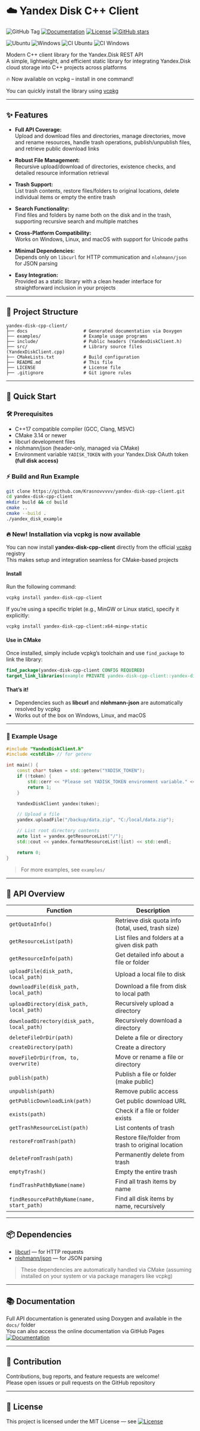 # ☁️ Yandex Disk C++ Client

![GitHub Tag](https://img.shields.io/github/v/tag/Krasnovvvvv/yandex-disk-cpp-client?color=blue)
[![Documentation](https://img.shields.io/badge/docs-online-blue)](https://Krasnovvvvv.github.io/yandex-disk-cpp-client/)
[![License](https://img.shields.io/github/license/Krasnovvvvv/yandex-disk-cpp-client)](LICENSE)
[![GitHub stars](https://img.shields.io/github/stars/Krasnovvvvv/yandex-disk-cpp-client?style=social)](https://github.com/Krasnovvvvv/yandex-disk-cpp-client/stargazers)

![Ubuntu](https://img.shields.io/badge/Ubuntu-20.04+-orange?logo=ubuntu)
![Windows](https://img.shields.io/badge/Windows-10+-blue?logo=windows)
![CI Ubuntu](https://img.shields.io/github/actions/workflow/status/Krasnovvvvv/yandex-disk-cpp-client/ci.yml?branch=main&label=Ubuntu&logo=ubuntu)
![CI Windows](https://img.shields.io/github/actions/workflow/status/Krasnovvvvv/yandex-disk-cpp-client/ci.yml?branch=main&label=Windows&logo=windows)

Modern C++ client library for the Yandex.Disk REST API  
A simple, lightweight, and efficient static library for integrating Yandex.Disk cloud storage into C++ projects across platforms

🔥 Now available on vcpkg – install in one command!

You can quickly install the library using [vcpkg](#-new-installation-via-vcpkg-is-now-available)

---

## ✨ Features

- **Full API Coverage:**  
  Upload and download files and directories, manage directories, move and rename resources, handle trash operations, publish/unpublish files, and retrieve public download links

- **Robust File Management:**  
  Recursive upload/download of directories, existence checks, and detailed resource information retrieval

- **Trash Support:**  
  List trash contents, restore files/folders to original locations, delete individual items or empty the entire trash

- **Search Functionality:**  
  Find files and folders by name both on the disk and in the trash, supporting recursive search and multiple matches

- **Cross-Platform Compatibility:**  
  Works on Windows, Linux, and macOS with support for Unicode paths

- **Minimal Dependencies:**  
  Depends only on `libcurl` for HTTP communication and `nlohmann/json` for JSON parsing

- **Easy Integration:**  
  Provided as a static library with a clean header interface for straightforward inclusion in your projects

---

## 📁 Project Structure
```
yandex-disk-cpp-client/
├── docs                     # Generated documentation via Doxygen
├── examples/                # Example usage programs
├── include/                 # Public headers (YandexDiskClient.h)
├── src/                     # Library source files (YandexDiskClient.cpp)
├── CMakeLists.txt           # Build configuration
├── README.md                # This file
├── LICENSE                  # License file
├── .gitignore               # Git ignore rules
```

---

## 🚀 Quick Start

### 🛠️ Prerequisites

- C++17 compatible compiler (GCC, Clang, MSVC)
- CMake 3.14 or newer
- libcurl development files
- nlohmann/json (header-only, managed via CMake)
- Environment variable `YADISK_TOKEN` with your Yandex.Disk OAuth token **(full disk access)**

### ⚡ Build and Run Example

```sh
git clone https://github.com/Krasnovvvvv/yandex-disk-cpp-client.git
cd yandex-disk-cpp-client
mkdir build && cd build
cmake ..
cmake --build .
./yandex_disk_example
```

### 🔥 New! Installation via vcpkg is now available

You can now install **yandex-disk-cpp-client** directly from the official [vcpkg](https://github.com/microsoft/vcpkg) registry  
This makes setup and integration seamless for CMake-based projects

#### Install

Run the following command:

```bash
vcpkg install yandex-disk-cpp-client
```

If you’re using a specific triplet (e.g., MinGW or Linux static), specify it explicitly:

```bash
vcpkg install yandex-disk-cpp-client:x64-mingw-static
```

#### Use in CMake

Once installed, simply include vcpkg’s toolchain and use `find_package` to link the library:

```cmake
find_package(yandex-disk-cpp-client CONFIG REQUIRED)
target_link_libraries(example PRIVATE yandex-disk-cpp-client::yandex-disk-cpp-client)
```

#### That’s it!

- Dependencies such as **libcurl** and **nlohmann-json** are automatically resolved by vcpkg
- Works out of the box on Windows, Linux, and macOS

---

### 📖 Example Usage

```cpp
#include "YandexDiskClient.h"
#include <cstdlib> // for getenv

int main() {
    const char* token = std::getenv("YADISK_TOKEN");
    if (!token) {
        std::cerr << "Please set YADISK_TOKEN environment variable." << std::endl;
        return 1;
    }

    YandexDiskClient yandex(token);

    // Upload a file
    yandex.uploadFile("/backup/data.zip", "C:/local/data.zip");

    // List root directory contents
    auto list = yandex.getResourceList("/");
    std::cout << yandex.formatResourceList(list) << std::endl;

    return 0;
}
```
> For more examples, see `examples/`

---

## 🧭 API Overview

| Function                                 | Description                                               |
|------------------------------------------|-----------------------------------------------------------|
| `getQuotaInfo()`                         | Retrieve disk quota info (total, used, trash size)        |
| `getResourceList(path)`                  | List files and folders at a given disk path               |
| `getResourceInfo(path)`                  | Get detailed info about a file or folder                  |
| `uploadFile(disk_path, local_path)`      | Upload a local file to disk                               |
| `downloadFile(disk_path, local_path)`    | Download a file from disk to local path                   |
| `uploadDirectory(disk_path, local_path)` | Recursively upload a directory                            |
| `downloadDirectory(disk_path, local_path)`| Recursively download a directory                         |
| `deleteFileOrDir(path)`                  | Delete a file or directory                                |
| `createDirectory(path)`                  | Create a directory                                        |
| `moveFileOrDir(from, to, overwrite)`     | Move or rename a file or directory                        |
| `publish(path)`                          | Publish a file or folder (make public)                    |
| `unpublish(path)`                        | Remove public access                                      |
| `getPublicDownloadLink(path)`            | Get public download URL                                   |
| `exists(path)`                           | Check if a file or folder exists                          |
| `getTrashResourceList(path)`             | List contents of trash                                    |
| `restoreFromTrash(path)`                 | Restore file/folder from trash to original location       |
| `deleteFromTrash(path)`                  | Permanently delete from trash                             |
| `emptyTrash()`                           | Empty the entire trash                                    |
| `findTrashPathByName(name)`              | Find all trash items by name                              |
| `findResourcePathByName(name, start_path)`| Find all disk items by name, recursively                 |

---

## 📦 Dependencies

- [libcurl](https://curl.se/libcurl/) — for HTTP requests
- [nlohmann/json](https://github.com/nlohmann/json) — for JSON parsing

> These dependencies are automatically handled via CMake (assuming installed on your system or via package managers like vcpkg)

---

## 📚 Documentation

Full API documentation is generated using Doxygen and available in the `docs/` folder  
You can also access the online documentation via GitHub Pages [![Documentation](https://img.shields.io/badge/docs-online-blue)](https://Krasnovvvvv.github.io/yandex-disk-cpp-client/)

---

## 🤝 Contribution

Contributions, bug reports, and feature requests are welcome!  
Please open issues or pull requests on the GitHub repository

---

## 📝 License

This project is licensed under the MIT License — see [![License](https://img.shields.io/github/license/Krasnovvvvv/yandex-disk-cpp-client)](LICENSE)

